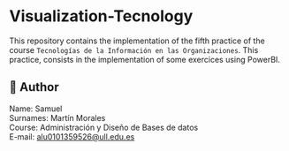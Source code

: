 # Visualization-Tecnology
This repository contains the implementation of the fifth practice of the course `Tecnologías de la Información en las Organizaciones`. This practice, consists in the implementation of some exercices using PowerBI.


## 📌 Author

Name: Samuel\
Surnames: Martín Morales\
Course: Administración y Diseño de Bases de datos\
E-mail: alu0101359526@ull.edu.es
